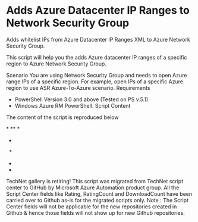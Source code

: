 ﻿Adds Azure Datacenter IP Ranges to Network Security Group
=========================================================

            

Adds whitelist IPs from Azure Datacenter IP Ranges XML to Azure Network Security Group.


This script will help you the adds Azure datacenter IP ranges of a specific region to Azure Network Security Group.

Scenario
You are using Network Security Group and needs to open Azure range IPs of a specific region.
For example, open IPs of a specific Azure region to use ASR Azure-To-Azure scenario.
Requirements

  *  PowerShell Version 3.0 and above (Tested on PS v.5.1) 
  *  Windows Azure RM PowerShell. 
Script Content

The content of the script is reproduced below


* ** *

*
 
*

*
*


        
    
TechNet gallery is retiring! This script was migrated from TechNet script center to GitHub by Microsoft Azure Automation product group. All the Script Center fields like Rating, RatingCount and DownloadCount have been carried over to Github as-is for the migrated scripts only. Note : The Script Center fields will not be applicable for the new repositories created in Github & hence those fields will not show up for new Github repositories.
